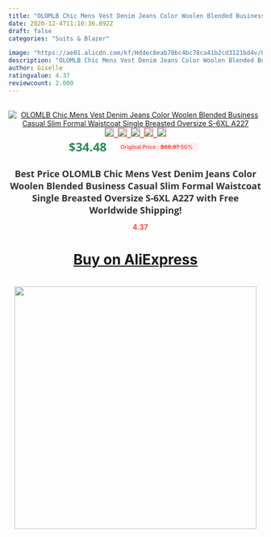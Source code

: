 ```yaml
---
title: "OLOMLB Chic Mens Vest Denim Jeans Color Woolen Blended Business Casual Slim Formal Waistcoat Single Breasted Oversize S-6XL A227"
date: 2020-12-4T11:10:36.892Z
draft: false
categories: "Suits & Blazer"

image: "https://ae01.alicdn.com/kf/Hddec8eab70bc4bc78ca41b2cd3121bd4v/OLOMLB-Chic-Mens-Vest-Denim-Jeans-Color-Woolen-Blended-Business-Casual-Slim-Formal-Waistcoat-Single-Breasted.jpg"
description: "OLOMLB Chic Mens Vest Denim Jeans Color Woolen Blended Business Casual Slim Formal Waistcoat Single Breasted Oversize S-6XL A227"
author: Giselle
ratingvalue: 4.37
reviewcount: 2.000
---
```

<br>
<div style="text-align: center;">
<a href="https://s.click.aliexpress.com/e/_9A5jZ3" target="_blank" rel="nofollow noopener noreferrer"><img alt="OLOMLB Chic Mens Vest Denim Jeans Color Woolen Blended Business Casual Slim Formal Waistcoat Single Breasted Oversize S-6XL A227" class="magnifier-image" src="https://ae01.alicdn.com/kf/Hddec8eab70bc4bc78ca41b2cd3121bd4v/OLOMLB-Chic-Mens-Vest-Denim-Jeans-Color-Woolen-Blended-Business-Casual-Slim-Formal-Waistcoat-Single-Breasted.jpg_640x640.jpg">
<br>
<img style="border:1px solid salmon" src="https://ae01.alicdn.com/kf/Hddec8eab70bc4bc78ca41b2cd3121bd4v/OLOMLB-Chic-Mens-Vest-Denim-Jeans-Color-Woolen-Blended-Business-Casual-Slim-Formal-Waistcoat-Single-Breasted.jpg_120x120.jpg">&nbsp;&nbsp;<img style="border:1px solid salmon" src="https://ae01.alicdn.com/kf/H0f5efe2f8d87422396511ccd02606e63V/OLOMLB-Chic-Mens-Vest-Denim-Jeans-Color-Woolen-Blended-Business-Casual-Slim-Formal-Waistcoat-Single-Breasted.jpg_120x120.jpg">&nbsp;&nbsp;<img style="border:1px solid salmon" src="https://ae01.alicdn.com/kf/H8d7e8864f8804b88a9390641717289349/OLOMLB-Chic-Mens-Vest-Denim-Jeans-Color-Woolen-Blended-Business-Casual-Slim-Formal-Waistcoat-Single-Breasted.jpg_120x120.jpg">&nbsp;&nbsp;<img style="border:1px solid salmon" src="https://ae01.alicdn.com/kf/Hec6c915c128e4b64aafb802eb62801385/OLOMLB-Chic-Mens-Vest-Denim-Jeans-Color-Woolen-Blended-Business-Casual-Slim-Formal-Waistcoat-Single-Breasted.jpg_120x120.jpg">&nbsp;&nbsp;<img style="border:1px solid salmon" src="https://ae01.alicdn.com/kf/H71bf4cc84c6e4b96951e4aa2d4d655b8F/OLOMLB-Chic-Mens-Vest-Denim-Jeans-Color-Woolen-Blended-Business-Casual-Slim-Formal-Waistcoat-Single-Breasted.jpg_120x120.jpg"></a></div><br0>
<div style="text-align: center;"><span style="background-color: white; border: 0px; box-sizing: border-box; color: seagreen; display: inline-block; font-family: &quot;open sans&quot; , &quot;arial&quot; , &quot;helvetica&quot; , sans-serif , &quot;heiti&quot;; font-size: 24px; font-stretch: inherit; font-weight: 700; line-height: inherit; margin: 0px 10px 0px 0px; padding: 0px; vertical-align: middle;">$34.48 </span>
<span style="background: rgb(255 , 241 , 241); border-radius: 3px; border: 0px; box-sizing: border-box; color: #ff4747; display: inline-block; font-family: inherit; font-size: 12px; font-stretch: inherit; font-style: inherit; font-variant: inherit; font-weight: 600; line-height: inherit; margin: 0px; padding: 2px 5px; transform: scale(0.9); vertical-align: middle;">Original Price : <b style="text-decoration: line-through;">$68.97 </b> 50%&nbsp;&nbsp;</span></div>
<h1 style="color: #333333; display: inline-block; font-family: &quot;open sans&quot; , &quot;arial&quot; , &quot;helvetica&quot; , sans-serif , &quot;heiti&quot;; font-size: 18px; font-stretch: inherit; font-weight: 700; text-align: center;">Best Price OLOMLB Chic Mens Vest Denim Jeans Color Woolen Blended Business Casual Slim Formal Waistcoat Single Breasted Oversize S-6XL A227 with Free Worldwide Shipping!</h1>
<div style="color: #ff4747; text-align: center;">
<img src="https://4.bp.blogspot.com/-M0ZcTcb-5uY/XleCXlxnR4I/AAAAAAAAAEc/OrjgMkXV1oMQFaCRZj5HQwOCBcu3w1FegCPcBGAYYCw/s1600/star.png" style="height: 15px;">&nbsp;<b>4.37</b></div>
<div class="button_cont" align="center"><a class="buynow_a" href="https://s.click.aliexpress.com/e/_9A5jZ3" target="_blank" rel="nofollow noopener noreferrer"><H1>Buy on AliExpress</H1></a></div><br>
<div class="separator" style="clear: both; text-align: center;">
<img src="https://lh3.googleusercontent.com/-pTy5HemUv9M/XlePHvY0dAI/AAAAAAAAAE4/0nX5iRUoIWY8eMW9Dpxeirr157OZliDIgCLcBGAsYHQ/s1600/badge.gif" width="480">
</div>
